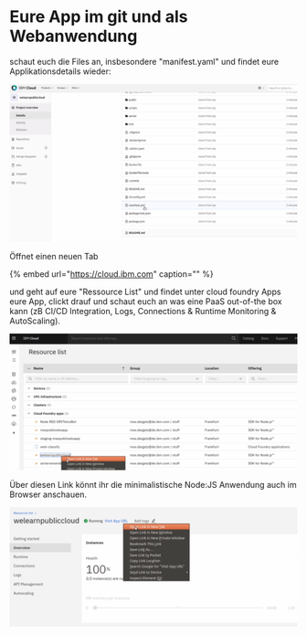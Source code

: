# Eure App im git und als Webanwendung

schaut euch die Files an, insbesondere "manifest.yaml" und findet eure Applikationsdetails wieder:

![](../../../.gitbook/assets/image%20%284%29.png)

Öffnet einen neuen Tab

{% embed url="https://cloud.ibm.com" caption="" %}

und geht auf eure "Ressource List" und findet unter cloud foundry Apps eure App, clickt drauf und schaut euch an was eine PaaS out-of-the box kann \(zB CI/CD Integration, Logs, Connections & Runtime Monitoring & AutoScaling\).

![](../../../.gitbook/assets/image.png)

Über diesen Link könnt ihr die minimalistische Node:JS Anwendung auch im Browser anschauen.

![](../../../.gitbook/assets/image%20%285%29.png)

